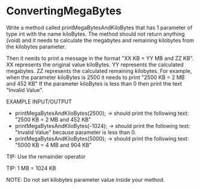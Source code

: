 # ConvertingMegaBytes

Write a method called printMegaBytesAndKiloBytes that has 1 parameter
of type int with the name kiloBytes.
The method should not return anything (void) and it needs to calculate
the megabytes and remaining kilobytes from the kilobytes parameter.

Then it needs to print a message in the format "XX KB = YY MB and ZZ KB".
XX represents the original value kiloBytes.
YY represents the calculated megabytes.
ZZ represents the calculated remaining kilobytes.
For example, when the parameter kiloBytes is 2500 it needs to print "2500 KB = 2 MB and 452 KB"
If the parameter kiloBytes is less than 0 then print the text "Invalid Value".

EXAMPLE INPUT/OUTPUT
* printMegaBytesAndKiloBytes(2500); → should print the following text: "2500 KB = 2 MB and 452 KB"
* printMegaBytesAndKiloBytes(-1024); → should print the following text: "Invalid Value" because parameter is less than 0.
* printMegaBytesAndKiloBytes(5000); → should print the following text: "5000 KB = 4 MB and 904 KB"

TIP: Use the remainder operator

TIP: 1 MB = 1024 KB

NOTE: Do not set kilobytes parameter value inside your method.
